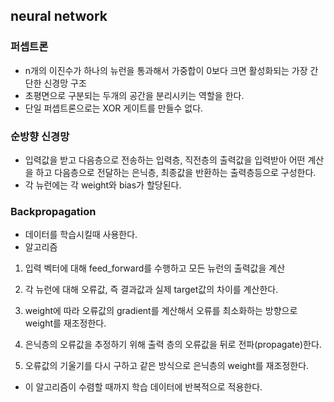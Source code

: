 ## neural network
### 퍼셉트론
- n개의 이진수가 하나의 뉴런을 통과해서 가중합이 0보다 크면 활성화되는 가장 간단한 신경망 구조
- 초평면으로 구분되는 두개의 공간을 분리시키는 역할을 한다.
- 단일 퍼셉트론으로는 XOR 게이트를 만들수 없다.

### 순방향 신경망
- 입력값을 받고 다음층으로 전송하는 입력층, 직전층의 출력값을 입력받아 어떤 계산을 하고 다음층으로 전달하는 은닉층, 최종값을 반환하는 출력층등으로 구성한다.
- 각 뉴런에는 각 weight와 bias가 할당된다.

### Backpropagation
- 데이터를 학습시킬때 사용한다.
- 알고리즘

1) 입력 벡터에 대해 feed_forward를 수행하고 모든 뉴런의 출력값을 계산

2) 각 뉴런에 대해 오류값, 즉 결과값과 실제 target값의 차이를 계산한다.

3) weight에 따라 오류값의 gradient를 계산해서 오류를 최소화하는 방향으로 weight를 재조정한다.

4) 은닉층의 오류값을 추정하기 위해 출력 층의 오류값을 뒤로 전파(propagate)한다.

5) 오류값의 기울기를 다시 구하고 같은 방식으로 은닉층의 weight를 재조정한다.

- 이 알고리즘이 수렴할 때까지 학습 데이터에 반복적으로 적용한다.
